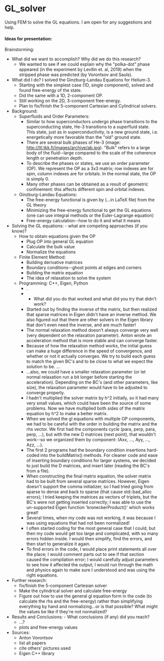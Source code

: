 # GL_solver

Using FEM to solve the GL equations.
I am open for any suggestions and help.

#### Ideas for presentation:

Brainstorming:
* What did we want to accomplish? Why did we do this research?
  - We wanted to see if we could explain why the "polka-dot" phase appeared (in the experiment by Levitin et. al, 2019) when the stripped phase was predicted (by Vorontsov and Sauls).
* What did I do? I solved the Ginzburg-Landau Equations for Helium-3.
  - Starting with the simplest case (1D, single component), solved and found free-energy of the state.
  - Did the same with a 1D, 2-component OP.
  - Still working on the 2D, 3-component free-energy.
  - Plan to fix/finish the 5-component Cartesian and Cylindrical solvers.
* Background:
  - Superfluids and Order Parameters:
    - Similar to how superconductors undergo phase transitions to the superconducting state, He-3 transitions to a superfluid state. This state, just as in superconductivity, is a new ground state, i.e. energetically more favorable than the "old" ground state.
    - There are several bulk phases of He-3 (image: http://ltl.tkk.fi/images/archive/ab.jpg). "Bulk" refers to a large body of the fluid--large compared to the scale of the coherence length or penetration depth.
    - To describe the phases or states, we use an order parameter (OP). We represent the OP as a 3x3 matrix; row indexes are for spin, column indexes are for orbitals. In the normal state, the OP is simply 0.
    - Many other phases can be obtained as a result of geometric confinement: this affects different spin and orbital indexes.
  - Ginzburg-Landau Equations:
    - The free-energy functional is given by (...in LaTeX file) from the GL theory
    - Minimizing the free-energy functional to get the GL equations (one can use integral methods or the Euler-Lagrange equation)
    - Free-energy calculation--how to do it and what it means
* Solving the GL equations: - what are competing approaches (if you know)?
  - How to obtain equations given the OP
    - Plug OP into general GL equation
    - Calculate the bulk value
    - Normalize the equations
  - Finite Element Method:
    - Building derivative matrices
    - Boundary conditions--ghost points at edges and corners
    - Building the matrix equation
    - The idea of relaxation to solve the system
  - Programming: C++, Eigen, Python
    - .
    - - What did you do that worked and what did you try that didn't work?
    - Started out by finding the inverse of the matrix, but then realized that sparse matrices in Eigen didn't have an inverse method. We also figured out that there are other solvers in the Eigen library that don't even need the inverse, and are much faster!
    - The normal relaxation method doesn't always converge very well (very dependent on the relaxation parameter). Anton wrote an acceleration method that is more stable and can converge faster.
    - Because of how the relaxation method works, the initial guess can make a huge difference in the speed of convergence, and whether or not it actually converges. We try to build each guess to match the given BC's and to be close to what we expect the solution to be. ...
    - ...also, we could have a smaller relaxation parameter (or let normal relaxation run a bit longer before starting the acceleration). Depending on the BC's (and other parameters, like size), the relaxation parameter would have to be adjusted to converge properly.
    - I hadn't multiplied the solver matrix by h^2 initially, so it had many very small values, which could have been the source of some problems. Now we have multiplied both sides of the matrix equation by h^2 to make a better matrix.
    - When we solved the gl equations with multiple OP components, we had to be careful with the order in building the matrix and the rhs vector. We first had the components cycle (para, perp, para, perp, ...), but with the new D matrices (next point), that wouldn't work--so we organized them by component: (Axx, ..., Ayy, ..., Azz, ...).
    - The first 2 programs had the boundary condition insertions hard-coded into the buildMatrix() methods. For cleaner code and ease of inserting boundary conditions for larger systems, we decided to just build the D matrices, and insert later (reading the BC's from a file).
    - When constructing the final matrix equation, the solver matrix had to be built from several sparse matrices. However, Eigen doesn't support the comma initializer, so I had tried going from sparse to dense and back to sparse (that cause std::bad_alloc errors); I tried keeping the matrices as vectors of triplets, but the BC's were not getting inserted correctly; I was able to use the un-supported Eigen function 'kroneckerProduct()' which works great!
    - Several times, when my code was not working, it was because I was using equations that had not been normalized!
    - I often started coding for the most general case that I could, but then my code would get too large and complicated, with so many errors hidden inside. I would then simplify, find the errors, and then start to generalize it again.
    - To find errors in the code, I would place print statements all over the place; I would comment parts out to see if that section caused the compilation error; I would carefully adjust parameters to see how it affected the output; I would run through the math and physics again to make sure I understood and was using the right equations.
* Further research:
  - fix/finish the 5-component Cartesian solver
  - Make the cylindrical solver and calculate free-energy
  - Figure out how to use the general gl equation form in the code (to calculate the rhs and the free-energy) rather than simplifying everything by hand and normalizing...or is that possible? What might the values be like if they're not normalized?
* Results and Conclusions: - What conclusions (if any) did you reach?
  - ...?
  - plots and free-energy values
* Sources:
  - Anton Vorontsov
  - list all papers
  - cite others' pictures used
  - Eigen C++ library
